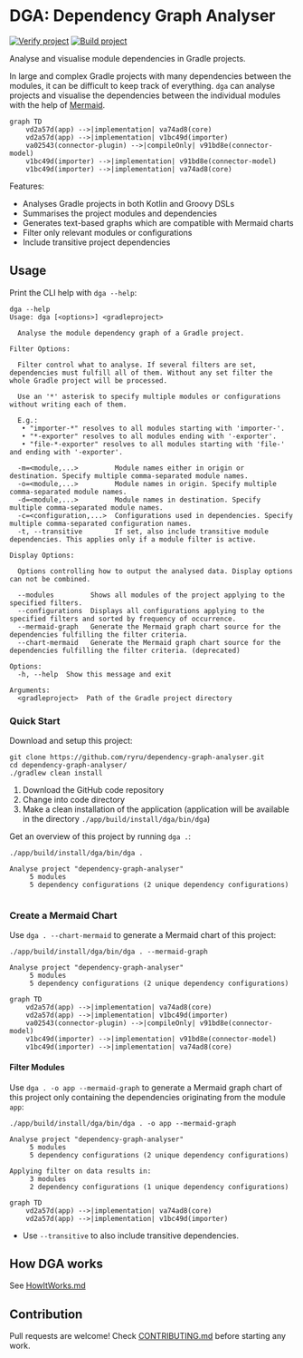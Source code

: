 # DGA: Dependency Graph Analyser

[![Verify project](https://github.com/ryru/dependency-graph-analyser/actions/workflows/verify.yml/badge.svg)](https://github.com/ryru/dependency-graph-analyser/actions/workflows/verify.yml)
[![Build project](https://github.com/ryru/dependency-graph-analyser/actions/workflows/build.yml/badge.svg)](https://github.com/ryru/dependency-graph-analyser/actions/workflows/build.yml)

Analyse and visualise module dependencies in Gradle projects.

In large and complex Gradle projects with many dependencies between the modules, it can be difficult
to keep track of everything. `dga` can analyse projects and visualise the dependencies between the
individual modules with the help of [Mermaid](https://mermaid.js.org/).

```mermaid
graph TD
    vd2a57d(app) -->|implementation| va74ad8(core)
    vd2a57d(app) -->|implementation| v1bc49d(importer)
    va02543(connector-plugin) -->|compileOnly| v91bd8e(connector-model)
    v1bc49d(importer) -->|implementation| v91bd8e(connector-model)
    v1bc49d(importer) -->|implementation| va74ad8(core)
```

Features:

* Analyses Gradle projects in both Kotlin and Groovy DSLs
* Summarises the project modules and dependencies
* Generates text-based graphs which are compatible with Mermaid charts
* Filter only relevant modules or configurations
* Include transitive project dependencies

## Usage

Print the CLI help with `dga --help`:

```
dga --help
Usage: dga [<options>] <gradleproject>

  Analyse the module dependency graph of a Gradle project.

Filter Options:

  Filter control what to analyse. If several filters are set, dependencies must fulfill all of them. Without any set filter the whole Gradle project will be processed.

  Use an '*' asterisk to specify multiple modules or configurations without writing each of them.

  E.g.:
   • "importer-*" resolves to all modules starting with 'importer-'.
   • "*-exporter" resolves to all modules ending with '-exporter'.
   • "file-*-exporter" resolves to all modules starting with 'file-' and ending with '-exporter'.

  -m=<module,...>         Module names either in origin or destination. Specify multiple comma-separated module names.
  -o=<module,...>         Module names in origin. Specify multiple comma-separated module names.
  -d=<module,...>         Module names in destination. Specify multiple comma-separated module names.
  -c=<configuration,...>  Configurations used in dependencies. Specify multiple comma-separated configuration names.
  -t, --transitive        If set, also include transitive module dependencies. This applies only if a module filter is active.

Display Options:

  Options controlling how to output the analysed data. Display options can not be combined.

  --modules         Shows all modules of the project applying to the specified filters.
  --configurations  Displays all configurations applying to the specified filters and sorted by frequency of occurrence.
  --mermaid-graph   Generate the Mermaid graph chart source for the dependencies fulfilling the filter criteria.
  --chart-mermaid   Generate the Mermaid graph chart source for the dependencies fulfilling the filter criteria. (deprecated)

Options:
  -h, --help  Show this message and exit

Arguments:
  <gradleproject>  Path of the Gradle project directory

```

### Quick Start

Download and setup this project:

```
git clone https://github.com/ryru/dependency-graph-analyser.git
cd dependency-graph-analyser/
./gradlew clean install
```

1. Download the GitHub code repository
2. Change into code directory
3. Make a clean installation of the application (application will be available in the directory
   `./app/build/install/dga/bin/dga`)

Get an overview of this project by running `dga .`:

```
./app/build/install/dga/bin/dga .

Analyse project "dependency-graph-analyser"
     5 modules
     5 dependency configurations (2 unique dependency configurations)
 
```

### Create a Mermaid Chart

Use `dga . --chart-mermaid` to generate a Mermaid chart of this project:

```
./app/build/install/dga/bin/dga . --mermaid-graph

Analyse project "dependency-graph-analyser"
     5 modules
     5 dependency configurations (2 unique dependency configurations)

graph TD
    vd2a57d(app) -->|implementation| va74ad8(core)
    vd2a57d(app) -->|implementation| v1bc49d(importer)
    va02543(connector-plugin) -->|compileOnly| v91bd8e(connector-model)
    v1bc49d(importer) -->|implementation| v91bd8e(connector-model)
    v1bc49d(importer) -->|implementation| va74ad8(core)

```

#### Filter Modules

Use `dga . -o app --mermaid-graph` to generate a Mermaid graph chart of this project only
containing the dependencies originating from the module `app`:

```
./app/build/install/dga/bin/dga . -o app --mermaid-graph

Analyse project "dependency-graph-analyser"
     5 modules
     5 dependency configurations (2 unique dependency configurations)

Applying filter on data results in:
     3 modules
     2 dependency configurations (1 unique dependency configurations)

graph TD
    vd2a57d(app) -->|implementation| va74ad8(core)
    vd2a57d(app) -->|implementation| v1bc49d(importer)

```

- Use `--transitive` to also include transitive dependencies.

## How DGA works

See [HowItWorks.md](HOWITWORKS.md)

## Contribution

Pull requests are welcome! Check [CONTRIBUTING.md](CONTRIBUTING.md) before starting any work.
